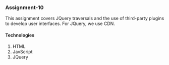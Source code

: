 ### Assignment-10
This assignment covers JQuery traversals and the use of third-party plugins to develop user interfaces. For JQuery, we use CDN.

#### Technologies
1. HTML
2. JavScript
3. JQuery
